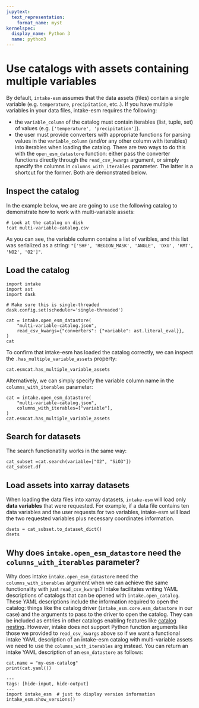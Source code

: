 ```yaml
---
jupytext:
  text_representation:
    format_name: myst
kernelspec:
  display_name: Python 3
  name: python3
---
```


# Use catalogs with assets containing multiple variables

By default, `intake-esm` assumes that the data assets (files) contain a single variable (e.g. `temperature`, `precipitation`, etc..). If you have multiple variables in your data files, intake-esm requires the following:

- the `variable_column` of the catalog must contain iterables (list, tuple, set) of values (e.g. `['temperature', 'precipitation']`).
- the user must provide converters with appropriate functions for parsing values in the `variable_column` (and/or any other column with iterables) into iterables when loading the catalog. There are two ways to do this with the `open_esm_datastore` function: either pass the converter functions directly through the `read_csv_kwargs` argument, or simply specify the columns in `columns_with_iterables` parameter. The latter is a shortcut for the former. Both are demonstrated below.

## Inspect the catalog

In the example below, we are are going to use the following catalog to
demonstrate how to work with multi-variable assets:

```{code-cell} ipython3
# Look at the catalog on disk
!cat multi-variable-catalog.csv
```

As you can see, the variable column contains a list of varibles, and this list
was serialized as a string:
`"['SHF', 'REGION_MASK', 'ANGLE', 'DXU', 'KMT', 'NO2', 'O2']"`.

## Load the catalog

```{code-cell} ipython3
import intake
import ast
import dask

# Make sure this is single-threaded
dask.config.set(scheduler='single-threaded')

cat = intake.open_esm_datastore(
    "multi-variable-catalog.json",
    read_csv_kwargs={"converters": {"variable": ast.literal_eval}},
)
cat
```

To confirm that intake-esm has loaded the catalog correctly, we can inspect the `.has_multiple_variable_assets` property:

```{code-cell} ipython3
cat.esmcat.has_multiple_variable_assets
```

Alternatively, we can simply specify the variable column name in the `columns_with_iterables` parameter:

```{code-cell} ipython3
cat = intake.open_esm_datastore(
    "multi-variable-catalog.json",
    columns_with_iterables=["variable"],
)
cat.esmcat.has_multiple_variable_assets
```

## Search for datasets

The search functionatilty works in the same way:

```{code-cell} ipython3
cat_subset =cat.search(variable=["O2", "SiO3"])
cat_subset.df
```

## Load assets into xarray datasets

When loading the data files into xarray datasets, `intake-esm` will load only **data variables** that were requested. For example, if a data file contains ten data variables and the user requests for two variables, intake-esm will load the two requested variables plus necessary coordinates information.

```{code-cell} ipython3
dsets = cat_subset.to_dataset_dict()
dsets
```

## Why does `intake.open_esm_datastore` need the `columns_with_iterables` parameter?

Why does intake `intake.open_esm_datastore` need the `columns_with_iterables` argument when we can achieve the same functionality with just `read_csv_kwargs`? Intake facilitates writing YAML descriptions of catalogs that can be opened with `intake.open_catalog`. These YAML descriptions include the information required to open the catalog: things like the catalog driver (`intake_esm.core.esm_datastore` in our case) and the arguments to pass to the driver to open the catalog. They can be included as entries in other catalogs enabling features like [catalog nesting](https://intake.readthedocs.io/en/latest/catalog.html#catalog-nesting). However, intake does not support Python function arguments like those we provided to `read_csv_kwargs` above so if we want a functional intake YAML description of an intake-esm catalog with multi-variable assets we need to use the `columns_with_iterables` arg instead. You can return an intake YAML description of an `esm_datastore` as follows:

```{code-cell} ipython3
cat.name = "my-esm-catalog"
print(cat.yaml())
```

```{code-cell} ipython3
---
tags: [hide-input, hide-output]
---
import intake_esm  # just to display version information
intake_esm.show_versions()
```
